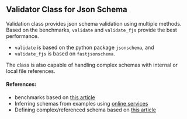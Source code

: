## Validator Class for Json Schema

Validation class provides json schema validation using multiple methods. Based on the benchmarks, `validate` and `validate_fjs` provide the best performance. 
 - `validate` is based on the python package `jsonschema`, and 
 - `validate_fjs` is based on `fastjsonschema`.

 The class is also capable of handling complex schemas with internal or local file references. 




#### References:
 - benchmarks based on [this article](https://www.peterbe.com/plog/jsonschema-validate-10x-faster-in-python)
 - Inferring schemas from examples using [online services](https://jsonschema.net)
 - Defining complex/referenced schema based on [this article](https://medium.com/grammofy/handling-complex-json-schemas-in-python-9eacc04a60cf)